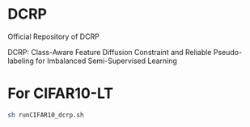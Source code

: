 # DCRP
Official Repository of DCRP

DCRP: Class-Aware Feature Diffusion Constraint and Reliable Pseudo-labeling for Imbalanced Semi-Supervised Learning

# For CIFAR10-LT

```bash
sh runCIFAR10_dcrp.sh
```
